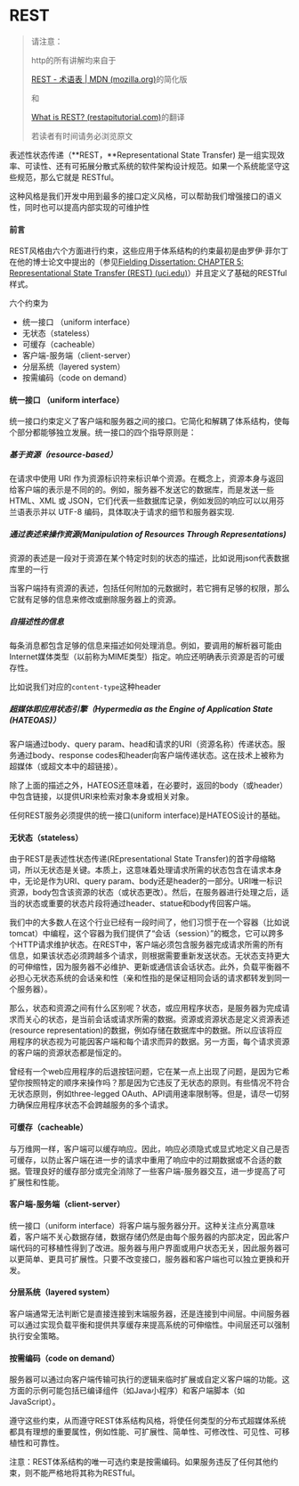 # REST

> 请注意：
>
> http的所有讲解均来自于
>
> [REST - 术语表 | MDN (mozilla.org)](https://developer.mozilla.org/zh-CN/docs/Glossary/REST)的简化版
>
> 和
>
> [What is REST? (restapitutorial.com)](https://www.restapitutorial.com/lessons/whatisrest.html)的翻译
>
> 若读者有时间请务必浏览原文

表述性状态传递（**REST，**Representational State Transfer) 是一组实现效率、可读性、还有可拓展分散式系统的软件架构设计规范。如果一个系统能坚守这些规范，那么它就是 RESTful。

这种风格是我们开发中用到最多的接口定义风格，可以帮助我们增强接口的语义性，同时也可以提高内部实现的可维护性

#### 前言

REST风格由六个方面进行约束，这些应用于体系结构的约束最初是由罗伊·菲尔丁在他的博士论文中提出的（参见[Fielding Dissertation: CHAPTER 5: Representational State Transfer (REST) (uci.edu)](https://www.ics.uci.edu/~fielding/pubs/dissertation/rest_arch_style.htm)）并且定义了基础的RESTful样式。

六个约束为

- 统一接口 （uniform interface）
- 无状态（stateless）
- 可缓存（cacheable）
- 客户端-服务端（client-server）
- 分层系统（layered system）
- 按需编码（code on demand） 

#### 统一接口 （uniform interface）

统一接口约束定义了客户端和服务器之间的接口。它简化和解耦了体系结构，使每个部分都能够独立发展。统一接口的四个指导原则是：

##### 基于资源（resource-based）

在请求中使用 URI 作为资源标识符来标识单个资源。在概念上，资源本身与返回给客户端的表示是不同的的。例如，服务器不发送它的数据库，而是发送一些 HTML、XML 或 JSON，它们代表一些数据库记录，例如发回的响应可以以用芬兰语表示并以 UTF-8 编码，具体取决于请求的细节和服务器实现.

##### 通过表述来操作资源(Manipulation of Resources Through Representations)

资源的表述是一段对于资源在某个特定时刻的状态的描述，比如说用json代表数据库里的一行

当客户端持有资源的表述，包括任何附加的元数据时，若它拥有足够的权限，那么它就有足够的信息来修改或删除服务器上的资源。

##### 自描述性的信息

每条消息都包含足够的信息来描述如何处理消息。例如，要调用的解析器可能由Internet媒体类型（以前称为MIME类型）指定。响应还明确表示资源是否的可缓存性。

比如说我们对应的`content-type`这种header

##### 超媒体即应用状态引擎（Hypermedia as the Engine of Application State (HATEOAS)）

客户端通过body、query param、head和请求的URI（资源名称）传递状态。服务通过body、response codes和header向客户端传递状态。这在技术上被称为超媒体（或超文本中的超链接）。 

除了上面的描述之外，HATEOS还意味着，在必要时，返回的body（或header）中包含链接，以提供URI来检索对象本身或相关对象。

任何REST服务必须提供的统一接口(uniform interface)是HATEOS设计的基础。

#### 无状态（stateless）

由于REST是表述性状态传递(REpresentational State Transfer)的首字母缩略词，所以无状态是关键。本质上，这意味着处理请求所需的状态包含在请求本身中，无论是作为URI、query param、body还是header的一部分。URI唯一标识资源，body包含该资源的状态（或状态更改）。然后，在服务器进行处理之后，适当的状态或重要的状态片段将通过header、statue和body传回客户端。

我们中的大多数人在这个行业已经有一段时间了，他们习惯于在一个容器（比如说tomcat）中编程，这个容器为我们提供了“会话（session）”的概念，它可以跨多个HTTP请求维护状态。在REST中，客户端必须包含服务器完成请求所需的所有信息，如果该状态必须跨越多个请求，则根据需要重新发送状态。无状态支持更大的可伸缩性，因为服务器不必维护、更新或通信该会话状态。此外，负载平衡器不必担心无状态系统的会话亲和性（亲和性指的是保证相同会话的请求都转发到同一个服务器）。

那么，状态和资源之间有什么区别呢？状态，或应用程序状态，是服务器为完成请求而关心的状态，是当前会话或请求所需的数据。资源或资源状态是定义资源表述(resource representation)的数据，例如存储在数据库中的数据。所以应该将应用程序的状态视为可能因客户端和每个请求而异的数据。另一方面，每个请求资源的客户端的资源状态都是恒定的。

曾经有一个web应用程序的后退按钮问题，它在某一点上出现了问题，是因为它希望你按照特定的顺序来操作吗？那是因为它违反了无状态的原则。有些情况不符合无状态原则，例如three-legged OAuth、API调用速率限制等。但是，请尽一切努力确保应用程序状态不会跨越服务的多个请求。

#### 可缓存（cacheable）

与万维网一样，客户端可以缓存响应。因此，响应必须隐式或显式地定义自己是否可缓存，以防止客户端在进一步的请求中重用了响应中的过期数据或不合适的数据。管理良好的缓存部分或完全消除了一些客户端-服务器交互，进一步提高了可扩展性和性能。

#### 客户端-服务端（client-server）

统一接口（uniform interface）将客户端与服务器分开。这种关注点分离意味着，客户端不关心数据存储，数据存储仍然是由每个服务器的内部决定，因此客户端代码的可移植性得到了改进。服务器与用户界面或用户状态无关，因此服务器可以更简单、更具可扩展性。只要不改变接口，服务器和客户端也可以独立更换和开发。

#### 分层系统（layered system）

客户端通常无法判断它是直接连接到末端服务器，还是连接到中间层。中间服务器可以通过实现负载平衡和提供共享缓存来提高系统的可伸缩性。中间层还可以强制执行安全策略。

#### 按需编码（code on demand） 

服务器可以通过向客户端传输可执行的逻辑来临时扩展或自定义客户端的功能。这方面的示例可能包括已编译组件（如Java小程序）和客户端脚本（如JavaScript）。

遵守这些约束，从而遵守REST体系结构风格，将使任何类型的分布式超媒体系统都具有理想的重要属性，例如性能、可扩展性、简单性、可修改性、可见性、可移植性和可靠性。

注意：REST体系结构的唯一可选约束是按需编码。如果服务违反了任何其他约束，则不能严格地将其称为RESTful。